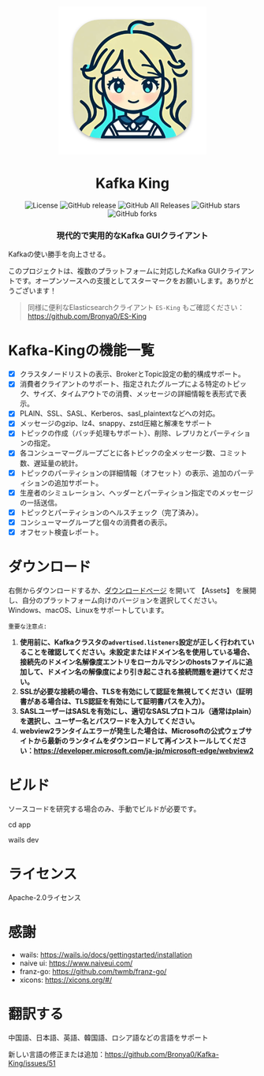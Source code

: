 <p align="center">
  <img src="../../app/build/appicon.png" width="300" alt="图片标题">
</p>
<h1 align="center">Kafka King </h1>

<div align="center">

![License](https://img.shields.io/github/license/Bronya0/Kafka-King)
![GitHub release](https://img.shields.io/github/release/Bronya0/Kafka-King)
![GitHub All Releases](https://img.shields.io/github/downloads/Bronya0/Kafka-King/total)
![GitHub stars](https://img.shields.io/github/stars/Bronya0/Kafka-King)
![GitHub forks](https://img.shields.io/github/forks/Bronya0/Kafka-King.svg?style=flat-square)

<h3 align="center">現代的で実用的なKafka GUIクライアント</h3>

</div>

Kafkaの使い勝手を向上させる。

このプロジェクトは、複数のプラットフォームに対応したKafka GUIクライアントです。オープンソースへの支援としてスターマークをお願いします。ありがとうございます！

> 同様に便利なElasticsearchクライアント `ES-King` もご確認ください：https://github.com/Bronya0/ES-King


# Kafka-Kingの機能一覧
- [x] クラスタノードリストの表示、BrokerとTopic設定の動的構成サポート。
- [x] 消費者クライアントのサポート、指定されたグループによる特定のトピック、サイズ、タイムアウトでの消費、メッセージの詳細情報を表形式で表示。
- [x] PLAIN、SSL、SASL、Kerberos、sasl_plaintextなどへの対応。
- [x] メッセージのgzip、lz4、snappy、zstd圧縮と解凍をサポート
- [x] トピックの作成（バッチ処理もサポート）、削除、レプリカとパーティションの指定。
- [x] 各コンシューマーグループごとに各トピックの全メッセージ数、コミット数、遅延量の統計。
- [x] トピックのパーティションの詳細情報（オフセット）の表示、追加のパーティションの追加サポート。
- [x] 生産者のシミュレーション、ヘッダーとパーティション指定でのメッセージの一括送信。
- [x] トピックとパーティションのヘルスチェック（完了済み）。
- [x] コンシューマーグループと個々の消費者の表示。
- [x] オフセット検査レポート。

# ダウンロード
右側からダウンロードするか、[ダウンロードページ](https://github.com/Bronya0/Kafka-King/releases) を開いて 【Assets】 を展開し、自分のプラットフォーム向けのバージョンを選択してください。Windows、macOS、Linuxをサポートしています。

`重要な注意点:`

1. **使用前に、Kafkaクラスタの`advertised.listeners`設定が正しく行われていることを確認してください。未設定またはドメイン名を使用している場合、接続先のドメイン名解像度エントリをローカルマシンのhostsファイルに追加して、ドメイン名の解像度により引き起こされる接続問題を避けてください。**
2. **SSLが必要な接続の場合、TLSを有効にして認証を無視してください（証明書がある場合は、TLS認証を有効にして証明書パスを入力）。**
3. **SASLユーザーはSASLを有効にし、適切なSASLプロトコル（通常はplain）を選択し、ユーザー名とパスワードを入力してください。**
4. **webview2ランタイムエラーが発生した場合は、Microsoftの公式ウェブサイトから最新のランタイムをダウンロードして再インストールしてください：https://developer.microsoft.com/ja-jp/microsoft-edge/webview2**



# ビルド
ソースコードを研究する場合のみ、手動でビルドが必要です。

cd app

wails dev


# ライセンス
Apache-2.0ライセンス

# 感謝
- wails: https://wails.io/docs/gettingstarted/installation
- naive ui: https://www.naiveui.com/
- franz-go: https://github.com/twmb/franz-go/
- xicons: https://xicons.org/#/

# 翻訳する
中国語、日本語、英語、韓国語、ロシア語などの言語をサポート

新しい言語の修正または追加：https://github.com/Bronya0/Kafka-King/issues/51
